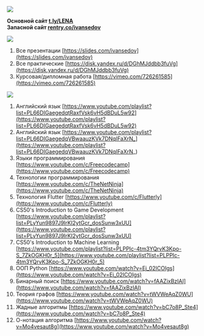 ![](https://i.ibb.co/4fDXq1N/2022-07-13-23-23-15.png)

<b>Основной сайт [t.ly/LENA](https://e1m7.github.io/work/)</b><br>
<b>Запасной сайт [rentry.co/ivansedov](https://rentry.co/ivansedov)</b><br>

![](https://i.ibb.co/94pcN5W/links.png)

1. Все презентации [https://slides.com/ivansedov](https://slides.com/ivansedov)
2. Все практические [https://disk.yandex.ru/d/DGhMJddbb3fuVg](https://disk.yandex.ru/d/DGhMJddbb3fuVg)
3. Курсовая/дипломная работа [https://vimeo.com/726261585](https://vimeo.com/726261585)

![](https://i.ibb.co/9qXtFfV/lessons.png)

1. Английский язык [https://www.youtube.com/playlist?list=PL66DIGaegedqtRaxfVsk6vH5dBDuL5w92](https://www.youtube.com/playlist?list=PL66DIGaegedqtRaxfVsk6vH5dBDuL5w92)
2. Английский язык [https://www.youtube.com/playlist?list=PL66DIGaegedqVBwaauzKVk7DNqIFaXrN_](https://www.youtube.com/playlist?list=PL66DIGaegedqVBwaauzKVk7DNqIFaXrN_)
3. Языки программирования [https://www.youtube.com/c/Freecodecamp](https://www.youtube.com/c/Freecodecamp)
4. Технологии программирования [https://www.youtube.com/c/TheNetNinja](https://www.youtube.com/c/TheNetNinja)
5. Технология Flutter [https://www.youtube.com/c/Flutterly](https://www.youtube.com/c/Flutterly)
6. CS50's Introduction to Game Development [https://www.youtube.com/playlist?list=PLyYun9897J9IrKI2ytGcr_dosSunw3xUU](https://www.youtube.com/playlist?list=PLyYun9897J9IrKI2ytGcr_dosSunw3xUU)
7. CS50's Introduction to Machine Learning [https://www.youtube.com/playlist?list=PLPPIc-4tm3YQrvK3Kpo-S_7ZkOGKH0r_5](https://www.youtube.com/playlist?list=PLPPIc-4tm3YQrvK3Kpo-S_7ZkOGKH0r_5)
8. ООП Python [https://www.youtube.com/watch?v=Ej_02ICOIgs](https://www.youtube.com/watch?v=Ej_02ICOIgs)
9. Бинарный поиск [https://www.youtube.com/watch?v=fAAZixBzIAI](https://www.youtube.com/watch?v=fAAZixBzIAI)
10. Теория графов [https://www.youtube.com/watch?v=tWVWeAqZ0WU](https://www.youtube.com/watch?v=tWVWeAqZ0WU)
11. Жадные алгоритмы [https://www.youtube.com/watch?v=bC7o8P_Ste4](https://www.youtube.com/watch?v=bC7o8P_Ste4)
12. О-нотация алгоритма [https://www.youtube.com/watch?v=Mo4vesaut8g](https://www.youtube.com/watch?v=Mo4vesaut8g)
